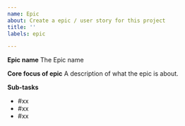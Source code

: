 ```yaml
---
name: Epic
about: Create a epic / user story for this project
title: ''
labels: epic

---
```


**Epic name**
The Epic name

**Core focus of epic**
A description of what the epic is about.

**Sub-tasks**
- #xx
- #xx
- #xx